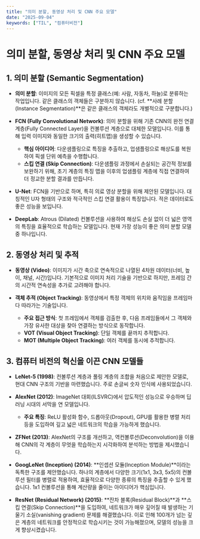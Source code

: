 ```yaml
---
title: "의미 분할, 동영상 처리 및 CNN 주요 모델"
date: "2025-09-04"
keywords: ["TIL", "컴퓨터비전"]
---
```


# 의미 분할, 동영상 처리 및 CNN 주요 모델

## 1. 의미 분할 (Semantic Segmentation)

- **의미 분할**: 이미지의 모든 픽셀을 특정 클래스(예: 사람, 자동차, 하늘)로 분류하는 작업입니다. 같은 클래스의 객체들은 구분하지 않습니다. (cf. **사례 분할(Instance Segmentation)**은 같은 클래스의 객체라도 개별적으로 구분합니다.)

- **FCN (Fully Convolutional Network)**: 의미 분할을 위해 기존 CNN의 완전 연결 계층(Fully Connected Layer)을 컨볼루션 계층으로 대체한 모델입니다. 이를 통해 입력 이미지와 동일한 크기의 출력(히트맵)을 생성할 수 있습니다.

  - **핵심 아이디어**: 다운샘플링으로 특징을 추출하고, 업샘플링으로 해상도를 복원하여 픽셀 단위 예측을 수행합니다.
  - **스킵 연결 (Skip Connection)**: 다운샘플링 과정에서 손실되는 공간적 정보를 보완하기 위해, 초기 계층의 특징 맵을 이후의 업샘플링 계층에 직접 연결하여 더 정교한 분할 결과를 만듭니다.

- **U-Net**: FCN을 기반으로 하며, 특히 의료 영상 분할을 위해 제안된 모델입니다. 대칭적인 U자 형태의 구조와 적극적인 스킵 연결 활용이 특징입니다. 적은 데이터로도 좋은 성능을 보입니다.

- **DeepLab**: Atrous (Dilated) 컨볼루션을 사용하여 해상도 손실 없이 더 넓은 영역의 특징을 효율적으로 학습하는 모델입니다. 현재 가장 성능이 좋은 의미 분할 모델 중 하나입니다.

## 2. 동영상 처리 및 추적

- **동영상 (Video)**: 이미지가 시간 축으로 연속적으로 나열된 4차원 데이터(너비, 높이, 채널, 시간)입니다. 기본적으로 이미지 처리 기술을 기반으로 하지만, 프레임 간의 시간적 연속성을 추가로 고려해야 합니다.

- **객체 추적 (Object Tracking)**: 동영상에서 특정 객체의 위치와 움직임을 프레임마다 따라가는 기술입니다.
  - **주요 접근 방식**: 첫 프레임에서 객체를 검출한 후, 다음 프레임들에서 그 객체와 가장 유사한 대상을 찾아 연결하는 방식으로 동작합니다.
  - **VOT (Visual Object Tracking)**: 단일 객체를 끝까지 추적합니다.
  - **MOT (Multiple Object Tracking)**: 여러 객체를 동시에 추적합니다.

## 3. 컴퓨터 비전의 혁신을 이끈 CNN 모델들

- **LeNet-5 (1998)**: 컨볼루션 계층과 풀링 계층의 조합을 처음으로 제안한 모델로, 현대 CNN 구조의 기반을 마련했습니다. 주로 손글씨 숫자 인식에 사용되었습니다.

- **AlexNet (2012)**: ImageNet 대회(ILSVRC)에서 압도적인 성능으로 우승하며 딥러닝 시대의 서막을 연 모델입니다.

  - **주요 특징**: ReLU 활성화 함수, 드롭아웃(Dropout), GPU를 활용한 병렬 처리 등을 도입하여 깊고 넓은 네트워크의 학습을 가능하게 했습니다.

- **ZFNet (2013)**: AlexNet의 구조를 개선하고, 역컨볼루션(Deconvolution)을 이용해 CNN의 각 계층이 무엇을 학습하는지 시각화하여 분석하는 방법을 제시했습니다.

- **GoogLeNet (Inception) (2014)**: **인셉션 모듈(Inception Module)**이라는 독특한 구조를 제안했습니다. 하나의 계층에서 다양한 크기(1x1, 3x3, 5x5)의 컨볼루션 필터를 병렬로 적용하여, 효율적으로 다양한 종류의 특징을 추출할 수 있게 했습니다. 1x1 컨볼루션을 통해 계산량을 줄이는 아이디어가 핵심입니다.

- **ResNet (Residual Network) (2015)**: **잔차 블록(Residual Block)**과 **스킵 연결(Skip Connection)**을 도입하여, 네트워크가 매우 깊어질 때 발생하는 기울기 소실(vanishing gradient) 문제를 해결했습니다. 이로 인해 100개가 넘는 깊은 계층의 네트워크를 안정적으로 학습시키는 것이 가능해졌으며, 모델의 성능을 크게 향상시켰습니다.
